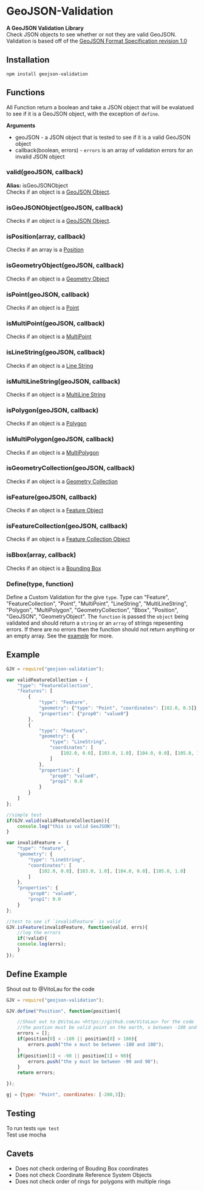 GeoJSON-Validation
==================

**A GeoJSON Validation Library**  
Check JSON objects to see whether or not they are valid GeoJSON. Validation is based off of the [GeoJSON Format Specification revision 1.0](http://geojson.org/geojson-spec.html#geojson-objects)

## Installation
`npm install geojson-validation`

## Functions
All Function return a boolean and take a JSON object that will be evalatued to see if it is a GeoJSON object, with the exception of `define`.  

**Arguments**  
* geoJSON - a JSON object that is tested to see if it is a valid GeoJSON object
* callback(boolean, errors) - `errors` is an array of validation errors for an invalid JSON object 

### valid(geoJSON, callback)  
**Alias:** isGeoJSONObject  
Checks if an object is a [GeoJSON Object](http://geojson.org/geojson-spec.html#geojson-objects).

### isGeoJSONObject(geoJSON, callback)
Checks if an object is a [GeoJSON Object](http://geojson.org/geojson-spec.html#geojson-objects).

### isPosition(array, callback)
Checks if an array is a [Position](http://geojson.org/geojson-spec.html#positions)

### isGeometryObject(geoJSON, callback)
Checks if an object is a [Geometry Object](http://geojson.org/geojson-spec.html#geometry-objects)

### isPoint(geoJSON, callback)
Checks if an object is a [Point](http://geojson.org/geojson-spec.html#point)

### isMultiPoint(geoJSON, callback)
Checks if an object is a [MultiPoint](http://geojson.org/geojson-spec.html#multipoint)

### isLineString(geoJSON, callback)
Checks if an object is a [Line String](http://geojson.org/geojson-spec.html#linestring)

### isMultiLineString(geoJSON, callback)
Checks if an object is a [MultiLine String](http://geojson.org/geojson-spec.html#multilinestring)

### isPolygon(geoJSON, callback)
Checks if an object is a [Polygon](http://geojson.org/geojson-spec.html#polygon)

### isMultiPolygon(geoJSON, callback)
Checks if an object is a [MultiPolygon](http://geojson.org/geojson-spec.html#multipolygon)

### isGeometryCollection(geoJSON, callback)
Checks if an object is a [Geometry Collection](http://geojson.org/geojson-spec.html#geometry-collection)

### isFeature(geoJSON, callback)
Checks if an object is a [Feature Object](http://geojson.org/geojson-spec.html#feature-objects)

### isFeatureCollection(geoJSON, callback)
Checks if an object is a [Feature Collection Object](http://geojson.org/geojson-spec.html#feature-collection-objects)

### isBbox(array, callback)
Checks if an object is a [Bounding Box](http://geojson.org/geojson-spec.html#bounding-boxes)

### Define(type, function)
Define a Custom Validation for the give `type`. Type can "Feature", "FeatureCollection", "Point", "MultiPoint", "LineString", "MultiLineString", "Polygon", "MultiPolygon", "GeometryCollection", "Bbox", "Position", "GeoJSON", "GeometryObject". 
The `function` is passed the `object` being validated and should return a `string` or an `array` of  strings repesenting errors. If there are no errors then the function should not return anything or an empty array. See the [example](#define-example) for more.

## Example
```javascript
GJV = require("geojson-validation");

var validFeatureCollection = {
    "type": "FeatureCollection",
    "features": [
        {
            "type": "Feature",
            "geometry": {"type": "Point", "coordinates": [102.0, 0.5]},
            "properties": {"prop0": "value0"}
        },
        {
            "type": "Feature",
            "geometry": {
                "type": "LineString",
                "coordinates": [
                    [102.0, 0.0], [103.0, 1.0], [104.0, 0.0], [105.0, 1.0]
                ]
            },
            "properties": {
                "prop0": "value0",
                "prop1": 0.0
            }
        }
    ]
};

//simple test
if(GJV.valid(validFeatureCollection)){
    console.log("this is valid GeoJSON!");
}

var invalidFeature =  {
    "type": "feature",
    "geometry": {
        "type": "LineString",
        "coordinates": [
            [102.0, 0.0], [103.0, 1.0], [104.0, 0.0], [105.0, 1.0]
        ]
    },
    "properties": {
        "prop0": "value0",
        "prop1": 0.0
    }
};

//test to see if `invalidFeature` is valid
GJV.isFeature(invalidFeature, function(valid, errs){
    //log the errors
    if(!valid){
    console.log(errs);
    }
});
```

## Define Example

Shout out to @VitoLau for the code
```javascript
GJV = require("geojson-validation");

GJV.define("Position", function(position){

    //Shout out to @VitoLau <https://github.com/VitoLau> for the code
    //the postion must be valid point on the earth, x between -180 and 180
    errors = [];
    if(position[0] < -180 || position[0] > 180){
        errors.push("the x must be between -180 and 180");
    }
    if(position[1] < -90 || position[1] > 90){
        errors.push("the y must be between -90 and 90");
    }
    return errors;

});

gj = {type: "Point", coordinates: [-200,3]};

```

## Testing
To run tests `npm test`   
Test use mocha

## Cavets
* Does not check ordering of Bouding Box coordinates
* Does not check Coordinate Reference System Objects
* Does not check order of rings for polygons with multiple rings
